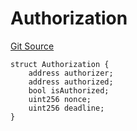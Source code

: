 # Authorization
[Git Source](https://github.com/Level-Money/contracts/blob/6210538f7de83f92b07f38679d7d19520c984a03/src/v2/interfaces/morpho/IMorpho.sol)


```solidity
struct Authorization {
    address authorizer;
    address authorized;
    bool isAuthorized;
    uint256 nonce;
    uint256 deadline;
}
```

